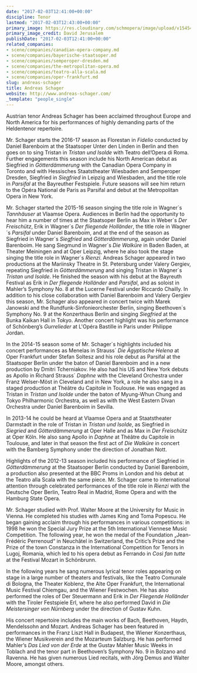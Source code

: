 ```yaml
---
date: "2017-02-03T12:41:00+00:00"
discipline: Tenor
lastmod: "2017-02-03T12:43:00+00:00"
primary_image: https://res.cloudinary.com/schmopera/image/upload/v1545409169/media/webhook-uploads/1486125546762/201-02-03---Schager-Credit-David-Jerusalem.jpg.jpg
primary_image_credit: David Jerusalem
publishDate: "2017-02-03T12:41:00+00:00"
related_companies:
- scene/companies/canadian-opera-company.md
- scene/companies/bayerische-staatsoper.md
- scene/companies/semperoper-dresden.md
- scene/companies/the-metropolitan-opera.md
- scene/companies/teatro-alla-scala.md
- scene/companies/oper-frankfurt.md
slug: andreas-schager
title: Andreas Schager
website: http://www.andreas-schager.com/
_template: "people_single"
---
```


Austrian tenor Andreas Schager has been acclaimed throughout Europe and North America for his performances of highly demanding parts of the Heldentenor repertoire.

Mr. Schager starts the 2016-17 season as Florestan in *Fidelio* conducted by Daniel Barenboim at the Staatsoper Unter den Linden in Berlin and then goes on to sing Tristan in *Tristan und Isolde* with Teatro dell’Opera di Roma. Further engagements this season include his North American debut as Siegfried in *Götterdämmerung* with the Canadian Opera Company in Toronto and with Hessisches Staatstheater Wiesbaden and Semperoper Dresden, Siegfried in *Siegfried* in Leipzig and Wiesbaden, and the title role in *Parsifal* at the Bayreuther Festspiele. Future seasons will see him return to the Opéra National de Paris as Parsifal and debut at the Metropolitan Opera in New York.

Mr. Schager started the 2015-16 season singing the title role in Wagner´s *Tannhäuser* at Vlaamse Opera. Audiences in Berlin had the opportunity to hear him a number of times at the Staatsoper Berlin as Max in Weber´s *Der Freischütz*, Erik in Wagner´s *Der fliegende Holländer*, the title role in Wagner´s *Parsifal* under Daniel Barenboim, and at the end of the season as Siegfried in Wagner´s *Siegfried* and *Götterdämmerung*, again under Daniel Barenboim. He sang Siegmund in Wagner´s *Die Walküre* in Baden Baden, at Theater Meiningen and at Oper Leipzig, where he also took the stage singing the title role in Wagner´s *Rienzi*. Andreas Schager appeared in two productions at the Mariinsky Theatre in St. Petersburg under Valery Gergiev, repeating Siegfried in *Götterdämmerung* and singing Tristan in Wagner´s *Tristan und Isolde*. He finished the season with his debut at the Bayreuth Festival as Erik in *Der fliegende Holländer* and *Parsifal*, and as soloist in Mahler’s Symphony No. 8 at the Lucerne Festival under Riccardo Chailly. In addition to his close collaboration with Daniel Barenboim and Valery Gergiev this season, Mr. Schager also appeared in concert twice with Marek Janowski and the Rundfunk-Sinfonieorchester Berlin, singing Beethoven´s Symphony No. 9 at the Konzerthaus Berlin and singing *Siegfried* at the Bunka Kaikan Hall in Tokyo. Another concert highlight was his performance of Schönberg’s *Gurrelieder* at L'Opéra Bastille in Paris under Philippe Jordan.

In the 2014-15 season some of Mr. Schager´s highlights included his concert performances as Menelas in Strauss´ *Die Ägyptische Helena* at Oper Frankfurt under Stefan Soltesz and his role debut as Parsifal at the Staatsoper Berlin under the baton of Daniel Barenboim and in a new production by Dmitri Tcherniakov. He also had his US and New York debuts as Apollo in Richard Strauss´ *Daphne* with the Cleveland Orchestra under Franz Welser-Möst in Cleveland and in New York, a role he also sang in a staged production at Théâtre du Capitole in Toulouse. He was engaged as Tristan in *Tristan und Isolde* under the baton of Myung-Whun Chung and Tokyo Philharmonic Orchestra, as well as with the West Eastern Divan Orchestra under Daniel Barenboim in Sevilla.

In 2013-14 he could be heard at Vlaamse Opera and at Staatstheater Darmstadt in the role of Tristan in *Tristan und Isolde*, as Siegfried in *Siegried* and *Götterdämmerung* at Oper Halle and as Max in *Der Freischütz* at Oper Köln. He also sang Apollo in *Daphne* at Théâtre du Capitole in Toulouse, and later in that season the first act of *Die Walküre* in concert with the Bamberg Symphony under the direction of Jonathan Nott.

Highlights of the 2012-13 season included his performance of Siegfried in *Götterdämmerung* at the Staatsoper Berlin conducted by Daniel Barenboim, a production also presented at the BBC Proms in London and his debut at the Teatro alla Scala with the same piece. Mr. Schager came to international attention through celebrated performances of the title role in *Rienzi* with the Deutsche Oper Berlin, Teatro Real in Madrid, Rome Opera and with the Hamburg State Opera.

Mr. Schager studied with Prof. Walter Moore at the University for Music in Vienna. He completed his studies with James King and Toma Popescu. He began gaining acclaim through his performances in various competitions: in 1998 he won the Special Jury Prize at the 5th International Viennese Music Competition. The following year, he won the medal of the Foundation „Jean-Frédéric Perrenoud“ in Neuchâtel in Switzerland, the Critic’s Prize and the Prize of the town Constanza in the International Competition for Tenors in Lugoj, Romania, which led to his opera debut as Ferrando in *Così fan tutte* at the Festival Mozart in Schönbrunn.

In the following years he sang numerous lyrical tenor roles appearing on stage in a large number of theaters and festivals, like the Teatro Comunale di Bologna, the Theater Koblenz, the Alte Oper Frankfurt, the International Music Festival Chiemgau, and the Wiener Festwochen. He has also performed the roles of Der Steuermann and Erik in *Der Fliegende Holländer* with the Tiroler Festspiele Erl, where he also performed David in *Die Meistersinger von Nürnberg* under the direction of Gustav Kuhn.

His concert repertoire includes the main works of Bach, Beethoven, Haydn, Mendelssohn and Mozart. Andreas Schager has been featured in performances in the Franz Liszt Hall in Budapest, the Wiener Konzerthaus, the Wiener Musikverein and the Mozarteum Salzburg. He has performed Mahler’s *Das Lied von der Erde* at the Gustav Mahler Music Weeks in Toblach and the tenor part in Beethoven’s Symphony No. 9 in Bolzano and Ravenna. He has given numerous Lied recitals, with Jörg Demus and Walter Moore, amongst others.
